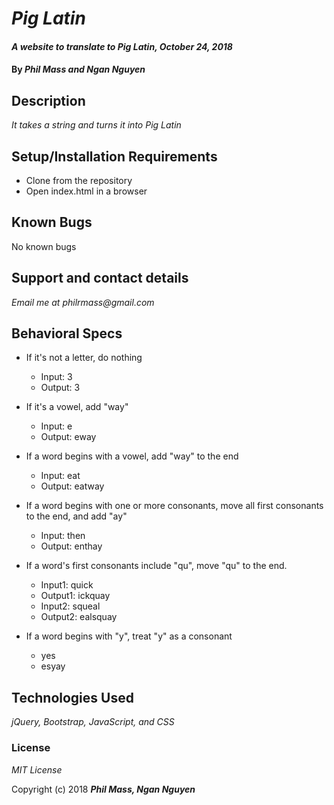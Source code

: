 # _Pig Latin_

#### _A website to translate to Pig Latin, October 24, 2018_

#### By _Phil Mass and Ngan Nguyen_

## Description

_It takes a string and turns it into Pig Latin_

## Setup/Installation Requirements

* Clone from the repository
* Open index.html in a browser

## Known Bugs

No known bugs

## Support and contact details

_Email me at philrmass@gmail.com_

## Behavioral Specs
* If it's not a letter, do nothing
  * Input: 3
  * Output: 3
* If it's a vowel, add "way"
  * Input: e
  * Output: eway

* If a word begins with a vowel, add "way" to the end
  * Input: eat
  * Output: eatway
* If a word begins with one or more consonants, move all first consonants to the end, and add "ay"
  * Input: then
  * Output: enthay
* If a word's first consonants include "qu", move "qu" to the end.
  * Input1: quick
  * Output1: ickquay
  * Input2: squeal
  * Output2: ealsquay
* If a word begins with "y", treat "y" as a consonant
  * yes
  * esyay

## Technologies Used

_jQuery, Bootstrap, JavaScript, and CSS_

### License

*MIT License*

Copyright (c) 2018 **_Phil Mass, Ngan Nguyen_**
